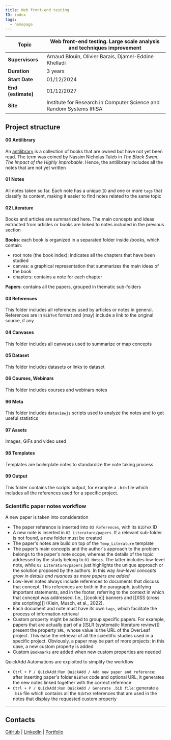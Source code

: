 ```yaml
---
title: Web front-end testing
ID: index
tags:
  - homepage
---
```


| **Topic**          | Web front-end testing. Large scale analysis and techniques improvement |
| ------------------ | ---------------------------------------------------------------------- |
| **Supervisors**    | Arnaud Blouin, Olivier Barais, Djamel-Eddine Khelladi                  |
| **Duration**       | 3 years                                                                |
| **Start Date**     | 01/12/2024                                                             |
| **End (estimate)** | 01/12/2027                                                             |
| **Site**           | Institute for Research in Computer Science and Random Systems IRISA    |
## Project structure

#### 00 Antilibrary
An [antilibrary](https://en.wikipedia.org/wiki/Antilibrary) is a collection of books that are owned but have not yet been read. The term was coined by Nassim Nicholas Taleb in *The Black Swan: The Impact of the Highly Improbable*. Hence, the antilibrary includes all the notes that are not yet written

#### 01 Notes
All notes taken so far. Each note has a unique `ID` and one or more `tags` that classify its content, making it easier to find notes related to the same topic

#### 02 Literature
Books and articles are summarized here. The main concepts and ideas extracted from articles or books are linked to notes included in the previous section

**Books**: each book is organized in a separated folder inside /books, which contain:
- root note (the book index): indicates all the chapters that have been studied
- canvas: a graphical representation that summarizes the main ideas of the book
- chapters: contains a note for each chapter

**Papers**: contains all the papers, grouped in thematic sub-folders 

#### 03 References
This folder includes all references used by articles or notes in general. References are in `BibTeX` format and (may) include a link to the original source, if any

#### 04 Canvases
 This folder includes all canvases used to summarize or map concepts

#### 05 Dataset
This folder includes datasets or links to dataset

#### 06 Courses, Webinars
This folder includes courses and webinars notes

#### 96 Meta
This folder includes `dataviewjs` scripts used to analyze the notes and to get useful statistics

#### 97 Assets
Images, GIFs and video used

#### 98 Templates
Templates are boilerplate notes to standardize the note taking process

#### 99 Output
This folder contains the scripts output, for example a `.bib` file which includes all the references used for a specific project.

### Scientific paper notes workflow

A new paper is taken into consideration
- The paper reference is inserted into `03 References`, with its `BibTeX` ID
- A new note is inserted in `02 Literature/papers`. If a relevant sub-folder is not found, a new folder must be created
- The paper's notes are build on top of the `Temp_Literature` template
- The paper's main concepts and the author's approach to the problem belongs to the paper's note scope, whereas the details of the topic addressed by the study belong to `01 Notes`. The latter includes low-level note, while `02 Literature/papers` just highlights the unique approach or the solution proposed by the authors. In this way *low-level concepts grow in details and nuances as more papers are added*
- Low-level notes always include references to documents that discuss that concept. This references are both in the paragraph, justifying important statements, and in the footer, referring to the context in which that concept was addressed. I.e., [[cookie]] banners and [[XSS (cross site scripting)]] (Klein, Musch, et al., 2022).
- Each document and note must have its own `tags`, which facilitate the process of information retrieval
- Custom property might be added to group specific papers. For example, papers that are actually part of a [[SLR (systematic literature review)]] present the property `SRL`, whose value is the URL of the OverLeaf project. This ease the retrieval of all the scientific studies used in a specific project. Obviously, a paper may be part of more projects: in this case, a new custom property is added
- Custom `Bookmarks` are added when new custom properties are needed

QuickAdd Automations are exploited to simplify the workflow
- `Ctrl + P / QuickAdd:Run QuickAdd / Add new paper and reference`: after inserting paper's folder `BiBTeX` code and optional URL, it generates the new notes linked together with the correct reference
- `Ctrl + P / QuickAdd:Run QuickAdd / Generate .bib file`: generate a `.bib` file which contains all the `BibTeX` references that are used in the notes that display the requested custom property

---
## Contacts

[GitHub](https://github.com/NicoloCavalli95horses) | [LinkedIn](https://www.linkedin.com/in/nicolo-cavalli/) | [Portfolio](https://nicolocavalli.com/)
